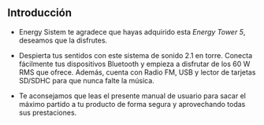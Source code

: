 ## Introducción

* Energy Sistem te agradece que hayas adquirido esta *Energy Tower 5*, deseamos que la disfrutes.

* Despierta tus sentidos con este sistema de sonido 2.1 en torre. Conecta fácilmente tus dispositivos Bluetooth y empieza a disfrutar de los 60 W RMS que ofrece. Además, cuenta con Radio FM, USB y lector de tarjetas SD/SDHC para que nunca falte la música.

* Te aconsejamos que leas el presente manual de usuario para sacar el máximo partido a tu producto de forma segura y aprovechando todas sus prestaciones.
